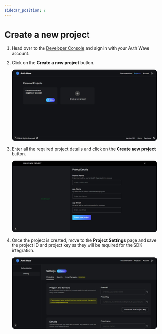 ```yaml
---
sidebar_position: 2
---
```


# Create a new project

1. Head over to the [Developer Console](https://authwave.com/console) and sign in with your Auth Wave account.

2. Click on the **Create a new project** button.

    ![Developer Console](./img/authwave_console.png)

3. Enter all the required project details and click on the **Create new project** button.

    ![Project Creation Page](./img/authwave_create-new-project.png)

4. Once the project is created, move to the **Project Settings** page and save the project ID and project key as they will be required for the SDK integration.

    ![Project Settings Overview](./img/authwave_setting-overview.png)
